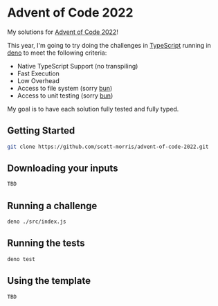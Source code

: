 # Advent of Code 2022

My solutions for [Advent of Code 2022](https://adventofcode.com/2022)!

This year, I'm going to try doing the challenges in [TypeScript](https://www.typescriptlang.org/) running in [deno](https://deno.land/) to meet the following criteria:

- Native TypeScript Support (no transpiling)
- Fast Execution
- Low Overhead
- Access to file system (sorry [bun](https://bun.sh/))
- Access to unit testing (sorry [bun](https://bun.sh/))

My goal is to have each solution fully tested and fully typed.

## Getting Started

```sh
git clone https://github.com/scott-morris/advent-of-code-2022.git
```

## Downloading your inputs

```sh
TBD
```

## Running a challenge

```sh
deno ./src/index.js
```

## Running the tests

```sh
deno test
```

## Using the template

```sh
TBD
```
